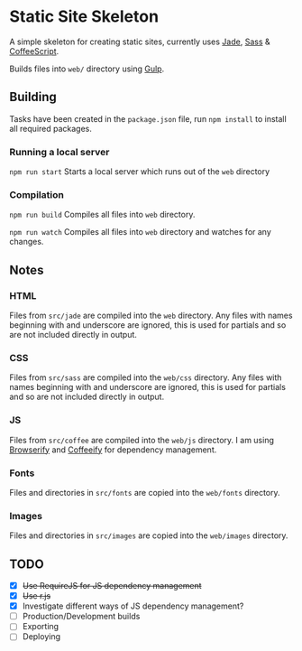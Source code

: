 # Static Site Skeleton

A simple skeleton for creating static sites, currently uses [Jade](http://jade-lang.com/), [Sass](http://sass-lang.com/) & [CoffeeScript](http://coffeescript.org/).

Builds files into `web/` directory using [Gulp](http://gulpjs.com/).

## Building

Tasks have been created in the `package.json` file, run `npm install` to install all required packages.

### Running a local server

`npm run start`
Starts a local server which runs out of the `web` directory

### Compilation
`npm run build`
Compiles all files into `web` directory.

`npm run watch`
Compiles all files into `web` directory and watches for any changes.

## Notes

### HTML
Files from `src/jade` are compiled into the `web` directory.
Any files with names beginning with and underscore are ignored, this is used for partials and so are not included directly in output.

### CSS
Files from `src/sass` are compiled into the `web/css` directory.
Any files with names beginning with and underscore are ignored, this is used for partials and so are not included directly in output.

### JS
Files from `src/coffee` are compiled into the `web/js` directory.
I am using [Browserify](http://browserify.org/) and [Coffeeify](https://github.com/jnordberg/coffeeify) for dependency management.

### Fonts
Files and directories in `src/fonts` are copied into the `web/fonts` directory.

### Images
Files and directories in `src/images` are copied into the `web/images` directory.

## TODO

- [x] ~~Use RequireJS for JS dependency management~~
- [x] ~~Use r.js~~
- [x] Investigate different ways of JS dependency management?
- [ ] Production/Development builds
- [ ] Exporting
- [ ] Deploying
